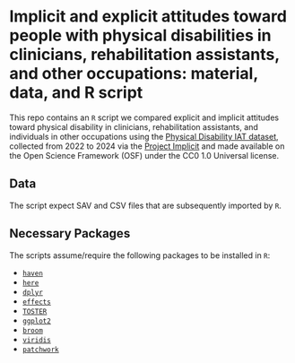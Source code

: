 # Implicit and explicit attitudes toward people with physical disabilities in clinicians, rehabilitation assistants, and other occupations: material, data, and R script

This repo contains an `R` script we compared explicit and implicit attitudes toward physical disability in clinicians, rehabilitation assistants, and individuals in other occupations using the [Physical Disability IAT dataset](https://doi.org/10.17605/OSF.IO/Y9HIQ), collected from 2022 to 2024 via the [Project Implicit](https://implicit.harvard.edu/implicit/selectatest.html) and made available on the Open Science Framework (OSF) under the CC0 1.0 Universal license.

## Data
The script expect SAV and CSV files that are subsequently imported by `R`.

## Necessary Packages
The scripts assume/require the following packages to be installed in `R`:
- [`haven`](https://github.com/hadley/haven)
- [`here`](https://github.com/jennybc/here)
- [`dplyr`](https://github.com/tidyverse/dplyr)
- [`effects`](https://github.com/cran/effects)
- [`TOSTER`](https://github.com/MHaug/TOSTER)
- [`ggplot2`](https://github.com/tidyverse/ggplot2)
- [`broom`](https://github.com/tidymodels/broom)
- [`viridis`](https://github.com/sjmgarnier/viridis)
- [`patchwork`](https://github.com/thomasp85/patchwork)
